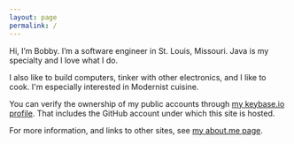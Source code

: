 ```yaml
---
layout: page
permalink: /
---
```


Hi, I’m Bobby. I’m a software engineer in St. Louis, Missouri. Java is my specialty and I love what I do.

I also like to build computers, tinker with other electronics, and I like to cook. I'm especially interested in Modernist cuisine.

You can verify the ownership of my public accounts through [my keybase.io profile](https://keybase.io/cantido). That includes the GitHub account under which this site is hosted.

For more information, and links to other sites, see [my about.me page](https://about.me/robert.richter).
